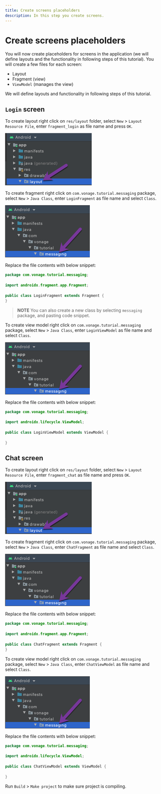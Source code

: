 ```yaml
---
title: Create screens placeholders
description: In this step you create screens.
---
```


# Create screens placeholders

You will now create placeholders for screens in the application (we will define layouts and the functionality in following steps of this tutorial). You will create a few files for each screen:

- Layout
- Fragment (view)
- `ViewModel` (manages the view)

We will define layouts and functionality in following steps of this tutorial.

## `Login` screen

To create layout right click on `res/layout` folder, select `New` > `Layout Resource File`, enter `fragment_login` as file name and press `OK`.

![](public/screenshots/tutorials/client-sdk/android-shared/layout-resource.png)

To create fragment right click on `com.vonage.tutorial.messaging` package, select `New` > `Java Class`, enter `LoginFragment` as file name and select `Class`.

![](public/screenshots/tutorials/client-sdk/android-in-app-messaging-chat/messaging-package.png)

Replace the file contents with below snippet:

```java
package com.vonage.tutorial.messaging;

import androidx.fragment.app.Fragment;

public class LoginFragment extends Fragment {
}
```

> **NOTE** You can also create a new class by selecting `messaging` package, and pasting code snippet.

To create view model right click on `com.vonage.tutorial.messaging` package, select `New` > `Java Class`, enter `LoginViewModel` as file name and select `Class`.

![](public/screenshots/tutorials/client-sdk/android-in-app-messaging-chat/messaging-package.png)

Replace the file contents with below snippet:

```java
package com.vonage.tutorial.messaging;

import androidx.lifecycle.ViewModel;

public class LoginViewModel extends ViewModel {

}
```

## Chat screen

To create layout right click on `res/layout` folder, select `New` > `Layout Resource File`, enter `fragment_chat` as file name and press `OK`.

![](public/screenshots/tutorials/client-sdk/android-shared/layout-resource.png)

To create fragment right click on `com.vonage.tutorial.messaging` package, select `New` > `Java Class`, enter `ChatFragment` as file name and select `Class`.

![](public/screenshots/tutorials/client-sdk/android-in-app-messaging-chat/messaging-package.png)

Replace the file contents with below snippet:

```java
package com.vonage.tutorial.messaging;

import androidx.fragment.app.Fragment;

public class ChatFragment extends Fragment {
}
```

To create view model right click on `com.vonage.tutorial.messaging` package, select `New` > `Java Class`, enter `ChatViewModel` as file name and select `Class`.

![](public/screenshots/tutorials/client-sdk/android-in-app-messaging-chat/messaging-package.png)

Replace the file contents with below snippet:

```java
package com.vonage.tutorial.messaging;

import androidx.lifecycle.ViewModel;

public class ChatViewModel extends ViewModel {

}
```

Run `Build` > `Make project` to make sure project is compiling.
